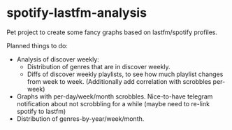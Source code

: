 # spotify-lastfm-analysis
Pet project to create some fancy graphs based on lastfm/spotify profiles. 

Planned things to do: 
* Analysis of discover weekly: 
  - Distribution of genres that are in discover weekly. 
  - Diffs of discover weekly playlists, to see how much playlist changes from week to week. (Additionally add correlation with scrobbles per-week)
* Graphs with per-day/week/month scrobbles.
Nice-to-have telegram notification about not scrobbling for a while (maybe need to re-link spotify to lastfm)
* Distribution of genres-by-year/week/month.
 
